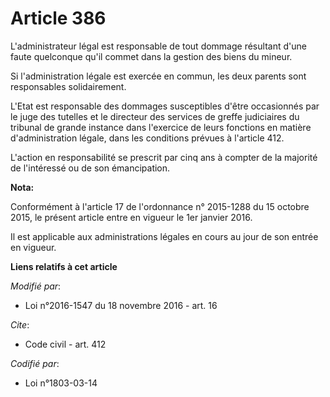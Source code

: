 # Article 386

L'administrateur légal est responsable de tout dommage résultant d'une faute quelconque qu'il commet dans la gestion des
biens du mineur. 

Si l'administration légale est exercée en commun, les deux parents sont responsables solidairement. 

L'Etat est responsable des dommages susceptibles d'être occasionnés par le juge des tutelles et le directeur des services de
greffe judiciaires du tribunal de grande instance dans l'exercice de leurs fonctions en matière d'administration légale, dans
les conditions prévues à l'article 412. 

L'action en responsabilité se prescrit par cinq ans à compter de la majorité de l'intéressé ou de son émancipation.

**Nota:**

Conformément à l'article 17 de l'ordonnance n° 2015-1288 du 15 octobre 2015, le présent article entre en vigueur le 1er
janvier 2016.

Il est applicable aux administrations légales en cours au jour de son entrée en vigueur.

**Liens relatifs à cet article**

_Modifié par_:

  - Loi n°2016-1547 du 18 novembre 2016 - art. 16

_Cite_:

  - Code civil - art. 412

_Codifié par_:

  - Loi n°1803-03-14
